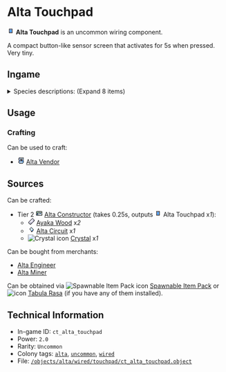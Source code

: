 # Alta Touchpad

<img src="https://raw.githubusercontent.com/Ceterai/Enternia/main/objects/alta/wired/touchpad/icon.png" alt="Alta Touchpad icon" loading="lazy" width="auto" height="16px"/> **Alta Touchpad** is an uncommon wiring component.

A compact button-like sensor screen that activates for 5s when pressed. Very tiny.

## Ingame

<details markdown="1"><summary>Species descriptions: (Expand 8 items)</summary>

- Alta: A simple touch screen. Useful for security doors due to its temporary activation.
- Apex: A button. Its function is unknown. Only one way to find out.
- Avian: Why am I always compelled to push buttons?
- Floran: Floran push buttonsss!
- Glitch: Tempted. A button, begging to be pressed.
- Human: There's a button! I can't not press it!
- Hylotl: Buttons are infuriating. Still, I must push it.
- Novakid: Why is it always so darn temptin' to push buttons.

</details>

## Usage

### Crafting

Can be used to craft:

- <img src="https://raw.githubusercontent.com/Ceterai/Enternia/main/objects/alta/special/vendors/alta/icon.png" alt="Alta Vendor icon" loading="lazy" width="auto" height="16px"/> [Alta Vendor](https://ceterai.github.io/MyEnternia/Wiki/AltaVendor)

## Sources

Can be crafted:

- Tier 2 ![ ](https://raw.githubusercontent.com/Ceterai/Enternia/main/objects/alta/crafting/constructor/icon2.png) [Alta Constructor](https://ceterai.github.io/MyEnternia/Wiki/AltaConstructor) (takes 0.25s, outputs <img src="https://raw.githubusercontent.com/Ceterai/Enternia/main/objects/alta/wired/touchpad/icon.png" alt="Alta Touchpad icon" loading="lazy" width="auto" height="16px"/> Alta Touchpad x*1*):
  - <img src="https://raw.githubusercontent.com/Ceterai/Enternia/main/items/generic/crafting/ct_ayaka_wood.png" alt="Ayaka Wood icon" loading="lazy" width="auto" height="16px"/> [Ayaka Wood](https://ceterai.github.io/MyEnternia/Wiki/AyakaWood) x*2*
  - <img src="https://raw.githubusercontent.com/Ceterai/Enternia/main/objects/alta/wired/circuit/icon.png" alt="Alta Circuit icon" loading="lazy" width="auto" height="16px"/> [Alta Circuit](https://ceterai.github.io/MyEnternia/Wiki/AltaCircuit) x*1*
  - <img src="https://starbounder.org/mediawiki/images/3/31/Crystal.png" alt="Crystal icon" loading="lazy" width="12px" height="16px"/> [Crystal](https://starbounder.org/Crystal) x*1*

Can be bought from merchants:

- [Alta Engineer](https://ceterai.github.io/MyEnternia/Wiki/AltaEngineer)
- [Alta Miner](https://ceterai.github.io/MyEnternia/Wiki/AltaMiner)

Can be obtained via <img src="https://raw.githubusercontent.com/Silverfeelin/Starbound-SpawnableItemPack/master/interface/sip/iconSmall.png" alt="Spawnable Item Pack icon" width="18" height="14"/> [Spawnable Item Pack](https://steamcommunity.com/sharedfiles/filedetails/?id=733665104) or <img src="https://steamuserimages-a.akamaihd.net/ugc/263843960696222713/3EC9A7C005541F7D577EBCB8C5736B4EFC9973D6/" alt="icon" width="8" height="12"/> [Tabula Rasa](https://community.playstarbound.com/resources/the-tabula-rasa.3222/) (if you have any of them installed).

## Technical Information

- In-game ID: `ct_alta_touchpad`
- Power: `2.0`
- Rarity: `Uncommon`
- Colony tags: [`alta`](https://ceterai.github.io/MyEnternia/Wiki/Tags/Alta), [`uncommon`](https://ceterai.github.io/MyEnternia/Wiki/Tags/Uncommon), [`wired`](https://ceterai.github.io/MyEnternia/Wiki/Tags/Wired)
- File: [`/objects/alta/wired/touchpad/ct_alta_touchpad.object`](https://github.com/Ceterai/Enternia/blob/main/objects/alta/wired/touchpad/ct_alta_touchpad.object)
